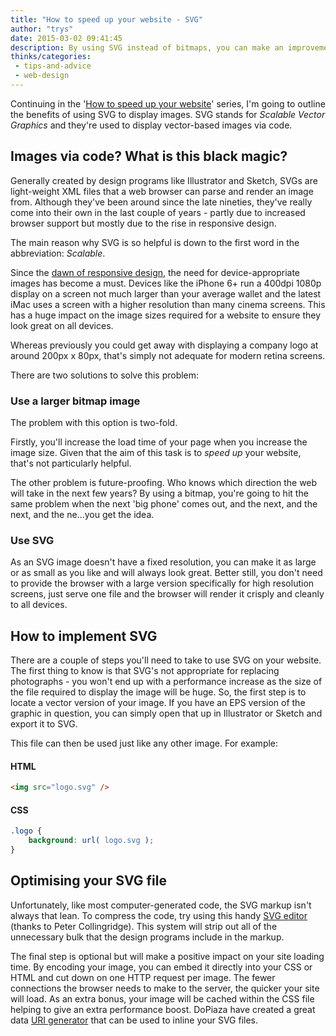 ```yaml
---
title: "How to speed up your website - SVG"
author: "trys"
date: 2015-03-02 09:41:45
description: By using SVG instead of bitmaps, you can make an improvement on your website load time AND image quality.
thinks/categories: 
 - tips-and-advice
 - web-design
---
```


Continuing in the '[How to speed up your website](/thinks/tag/htsuyw/)' series, I'm going to outline the benefits of using SVG to display images. SVG stands for *Scalable Vector Graphics* and they're used to display vector-based images via code.

## Images via code? What is this black magic?

Generally created by design programs like Illustrator and Sketch, SVGs are light-weight XML files that a web browser can parse and render an image from. Although they've been around since the late nineties, they've really come into their own in the last couple of years - partly due to increased browser support but mostly due to the rise in responsive design.

The main reason why SVG is so helpful is down to the first word in the abbreviation: *Scalable*.

Since the [dawn of responsive design](http://alistapart.com/article/responsive-web-design), the need for device-appropriate images has become a must. Devices like the iPhone 6+ run a 400dpi 1080p display on a screen not much larger than your average wallet and the latest iMac uses a screen with a higher resolution than many cinema screens. This has a huge impact on the image sizes required for a website to ensure they look great on all devices.

Whereas previously you could get away with displaying a company logo at around 200px x 80px, that's simply not adequate for modern retina screens.

There are two solutions to solve this problem:

### Use a larger bitmap image

The problem with this option is two-fold.

Firstly, you'll increase the load time of your page when you increase the image size. Given that the aim of this task is to *speed up* your website, that's not particularly helpful.

The other problem is future-proofing. Who knows which direction the web will take in the next few years? By using a bitmap, you're going to hit the same problem when the next 'big phone' comes out, and the next, and the next, and the ne...you get the idea.

### Use SVG

As an SVG image doesn't have a fixed resolution, you can make it as large or as small as you like and will always look great. Better still, you don't need to provide the browser with a large version specifically for high resolution screens, just serve one file and the browser will render it crisply and cleanly to all devices.

## How to implement SVG

There are a couple of steps you'll need to take to use SVG on your website. The first thing to know is that SVG's not appropriate for replacing photographs - you won't end up with a performance increase as the size of the file required to display the image will be huge. So, the first step is to locate a vector version of your image. If you have an EPS version of the graphic in question, you can simply open that up in Illustrator or Sketch and export it to SVG.

This file can then be used just like any other image. For example:

#### HTML

```html
<img src="logo.svg" />
```

#### CSS

```css
.logo {
    background: url( logo.svg );
}
```

## Optimising your SVG file

Unfortunately, like most computer-generated code, the SVG markup isn't always that lean. To compress the code, try using this handy [SVG editor](http://petercollingridge.appspot.com/svg-editor) (thanks to Peter Collingridge). This system will strip out all of the unnecessary bulk that the design programs include in the markup.

The final step is optional but will make a positive impact on your site loading time. By encoding your image, you can embed it directly into your CSS or HTML and cut down on one HTTP request per image. The fewer connections the browser needs to make to the server, the quicker your site will load. As an extra bonus, your image will be cached within the CSS file helping to give an extra performance boost. DoPiaza have created a great data [URI generator](http://dopiaza.org/tools/datauri/index.php) that can be used to inline your SVG files.


